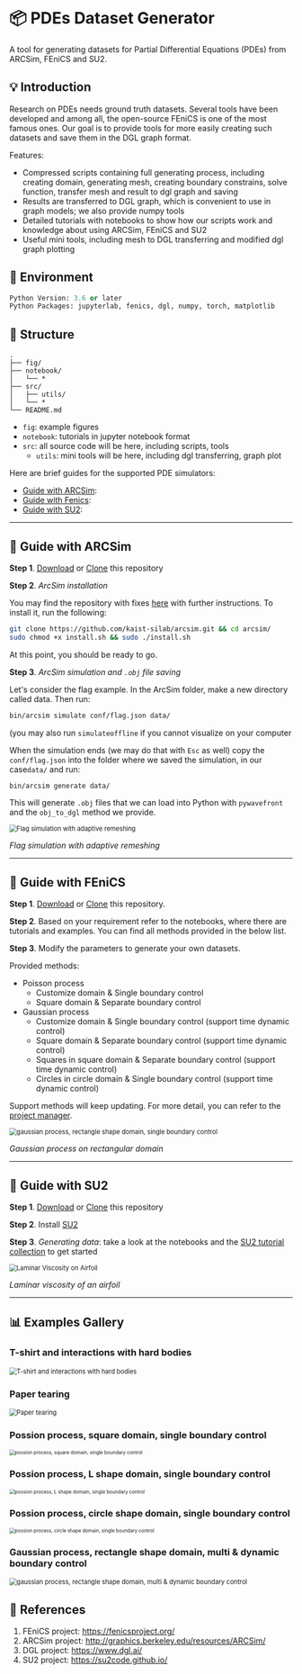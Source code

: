 # 📦 PDEs Dataset Generator

A tool for generating datasets for Partial Differential Equations (PDEs) from ARCSim, FEniCS and SU2.

## 💡 Introduction

Research on PDEs needs ground truth datasets. Several tools have been developed and among all, the open-source FEniCS is one of the most famous ones. Our goal is to provide tools for more easily creating such datasets and save them in the DGL graph format. 

Features:

- Compressed scripts containing full generating process, including creating domain, generating mesh, creating boundary constrains, solve function, transfer mesh and result to dgl graph and saving 
- Results are transferred to DGL graph, which is convenient to use in graph models; we also provide numpy tools
- Detailed tutorials with notebooks to show how our scripts work and knowledge about using ARCSim, FEniCS and SU2
- Useful mini tools, including mesh to DGL transferring and modified dgl graph plotting

## 🔧 Environment 

```Python
Python Version: 3.6 or later
Python Packages: jupyterlab, fenics, dgl, numpy, torch, matplotlib
```

## 📁 Structure

```
.
├── fig/
├── notebook/
│   └── *
├── src/
│   ├── utils/
│   └── *
└── README.md
```

- `fig`: example figures
- `notebook`: tutorials in jupyter notebook format
- `src`: all source code will be here, including scripts, tools
  - `utils`: mini tools will be here, including dgl transferring, graph plot

Here are brief guides for the supported PDE simulators:
- [Guide with ARCSim](#📖-guide-with-arcsim):
- [Guide with Fenics](#📖-guide-with-fenics):
- [Guide with SU2](#📖-guide-with-su2):

---

## 📖 Guide with ARCSim
**Step 1**. [Download](https://github.com/cbhua/tool-pdeset-generator/archive/refs/heads/main.zip) or [Clone](https://github.com/cbhua/tool-pdeset-generator.git) this repository

**Step 2**. _ArcSim installation_

You may find the repository with fixes [here](https://github.com/kaist-silab/arcsim) with further instructions.
To install it, run the following:

```sh
git clone https://github.com/kaist-silab/arcsim.git && cd arcsim/
sudo chmod +x install.sh && sudo ./install.sh
```

At this point, you should be ready to go.

**Step 3**. _ArcSim simulation and `.obj` file saving_

Let's consider the flag example. In the ArcSim folder, make a new directory called data. Then run:

```sh
bin/arcsim simulate conf/flag.json data/
```

(you may also run `simulateoffline` if you cannot visualize on your computer

When the simulation ends (we may do that with `Esc` as well) copy the `conf/flag.json` into the folder where we saved the simulation, in our case`data/` and run:

```sh
bin/arcsim generate data/
```

This will generate `.obj` files that we can load into Python with `pywavefront` and the `obj_to_dgl` method we provide.


<img src="fig/flag.gif" alt="Flag simulation with adaptive remeshing" style="zoom:80%;" />

*Flag simulation with adaptive remeshing*

---

## 📖 Guide with FEniCS

**Step 1**. [Download](https://github.com/cbhua/tool-pdeset-generator/archive/refs/heads/main.zip) or [Clone](https://github.com/cbhua/tool-pdeset-generator.git) this repository.  

**Step 2**. Based on your requirement refer to the notebooks, where there are tutorials and examples. You can find all methods provided in the below list. 

**Step 3**. Modify the parameters to generate your own datasets. 

Provided methods:

- Poisson process
  - Customize domain & Single boundary control
  - Square domain & Separate boundary control
- Gaussian process
  - Customize domain & Single boundary control (support time dynamic control)
  - Square domain & Separate boundary control (support time dynamic control)
  - Squares in square domain & Separate boundary control (support time dynamic control)
  - Circles in circle domain & Single boundary control (support time dynamic control)

Support methods will keep updating. For more detail, you can refer to the [project manager](https://github.com/cbhua/tool-pdeset-generator/projects/1). 

<img src="fig/gaussian_square.gif" alt="gaussian process, rectangle shape domain, single boundary control" style="zoom:80%;" />

*Gaussian process on rectangular domain*

---

## 📖 Guide with SU2

**Step 1**. [Download](https://github.com/cbhua/tool-pdeset-generator/archive/refs/heads/main.zip) or [Clone](https://github.com/cbhua/tool-pdeset-generator.git) this repository

**Step 2**. Install [SU2](https://su2code.github.io/download.html)

**Step 3**. _Generating data_: take a look at the notebooks and the [SU2 tutorial collection](https://su2code.github.io/tutorials/home/) to get started

<img src="fig/airfoil.gif" alt="Laminar Viscosity on Airfoil" style="zoom:80%;" />

*Laminar viscosity of an airfoil*

---

## 📊 Examples Gallery

### T-shirt and interactions with hard bodies
<img src="fig/t-shirt.gif" alt="T-shirt and interactions with hard bodies" style="zoom:80%;" />

### Paper tearing
<img src="fig/tearing.gif" alt="Paper tearing" style="zoom:80%;" />

### Possion process, square domain, single boundary control

<img src="fig/possion_square.png" alt="possion process, square domain, single boundary control" style="zoom:60%;" />

### Possion process, L shape domain, single boundary control

<img src="fig/possion_l.png" alt="possion process, L shape domain, single boundary control" style="zoom:60%;" />

### Possion process, circle shape domain, single boundary control

<img src="fig/possion_circle.png" alt="possion process, circle shape domain, single boundary control" style="zoom:60%;" />


### Gaussian process, rectangle shape domain, multi & dynamic boundary control

<img src="fig/gaussian_square_dynamic.gif" alt="gaussian process, rectangle shape domain, multi & dynamic boundary control" style="zoom:80%;" />


## 📜 References

1. FEniCS project: https://fenicsproject.org/
2. ARCSim project: http://graphics.berkeley.edu/resources/ARCSim/
3. DGL project: https://www.dgl.ai/
4. SU2 project: https://su2code.github.io/
